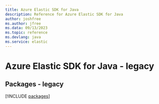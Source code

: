 ```yaml
---
title: Azure Elastic SDK for Java
description: Reference for Azure Elastic SDK for Java
author: joshfree
ms.author: jfree
ms.data: 09/13/2023
ms.topic: reference
ms.devlang: java
ms.service: elastic
---
```

# Azure Elastic SDK for Java - legacy
## Packages - legacy
[!INCLUDE [packages](elastic-index.md)]